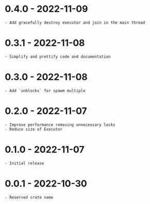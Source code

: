 # 0.4.0 - 2022-11-09

    - Add gracefully destroy executor and join in the main thread

# 0.3.1 - 2022-11-08

    - Simplify and prettify code and documentation

# 0.3.0 - 2022-11-08
    
    - Add `unblocks` for spawm multiple

# 0.2.0 - 2022-11-07

    - Improve performance removing unnecessary locks
    - Reduce size of Executor

# 0.1.0 - 2022-11-07

    - Initial release

# 0.0.1 - 2022-10-30

    - Reserved crate name
